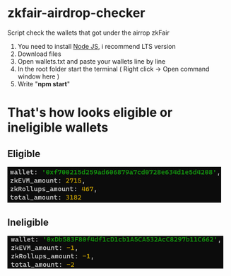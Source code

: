 # zkfair-airdrop-checker

Script check the wallets that got under the airrop zkFair

  1. You need to install [Node JS](https://nodejs.org/en), i recommend LTS version
  2. Download files
  3. Open wallets.txt and paste your wallets line by line 
  4. In the root folder start the terminal ( Right click -> Open command window here )
  5. Write "**npm start**"

# That's how looks eligible or ineligible wallets
## Eligible 
![Image](https://github.com/LegendGenesis/zkfair-airdrop-checker/blob/main/eligible.jpg)

## Ineligible
![Image](https://github.com/LegendGenesis/zkfair-airdrop-checker/blob/main/image.png)
